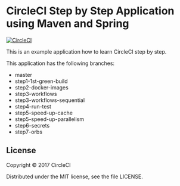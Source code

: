 # CircleCI Step by Step Application using Maven and Spring 
[![CircleCI](https://circleci.com/gh/kurumai/circleci-step-by-step/tree/step1-1st-green-build.svg?style=svg)](https://circleci.com/gh/kurumai/circleci-step-by-step/tree/step1-1st-green-build)

This is an example application how to learn CircleCI step by step.

This application has the following branches: 

- master
- step1-1st-green-build
- step2-docker-images
- step3-workflows
- step3-workflows-sequential
- step4-run-test
- step5-speed-up-cache
- step5-speed-up-parallelism
- step6-secrets
- step7-orbs

## License

Copyright © 2017 CircleCI

Distributed under the MIT license, see the file LICENSE.

